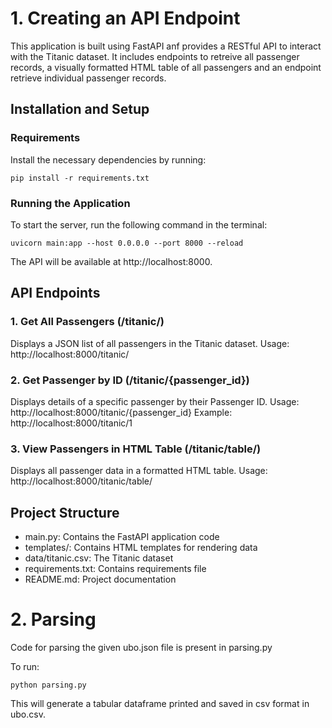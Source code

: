 # 1. Creating an API Endpoint

This application is built using FastAPI anf provides a RESTful API to interact with the Titanic dataset. It includes endpoints to retreive all passenger records, a visually formatted HTML table of all passengers and an endpoint retrieve individual passenger records.

## Installation and Setup
### Requirements

Install the necessary dependencies by running:
```
pip install -r requirements.txt
```

### Running the Application
To start the server, run the following command in the terminal:
```
uvicorn main:app --host 0.0.0.0 --port 8000 --reload
```

The API will be available at http://localhost:8000.

## API Endpoints
### 1. Get All Passengers (/titanic/)
Displays a JSON list of all passengers in the Titanic dataset.
Usage: http://localhost:8000/titanic/
### 2. Get Passenger by ID (/titanic/{passenger_id})
Displays details of a specific passenger by their Passenger ID.
Usage: http://localhost:8000/titanic/{passenger_id}
Example: http://localhost:8000/titanic/1
### 3. View Passengers in HTML Table (/titanic/table/)
Displays all passenger data in a formatted HTML table.
Usage: http://localhost:8000/titanic/table/

## Project Structure
- main.py: Contains the FastAPI application code
- templates/: Contains HTML templates for rendering data
- data/titanic.csv: The Titanic dataset
- requirements.txt: Contains requirements file
- README.md: Project documentation

# 2. Parsing
Code for parsing the given ubo.json file is present in parsing.py

To run:
```
python parsing.py
```

This will generate a tabular dataframe printed and saved in csv format in ubo.csv.
